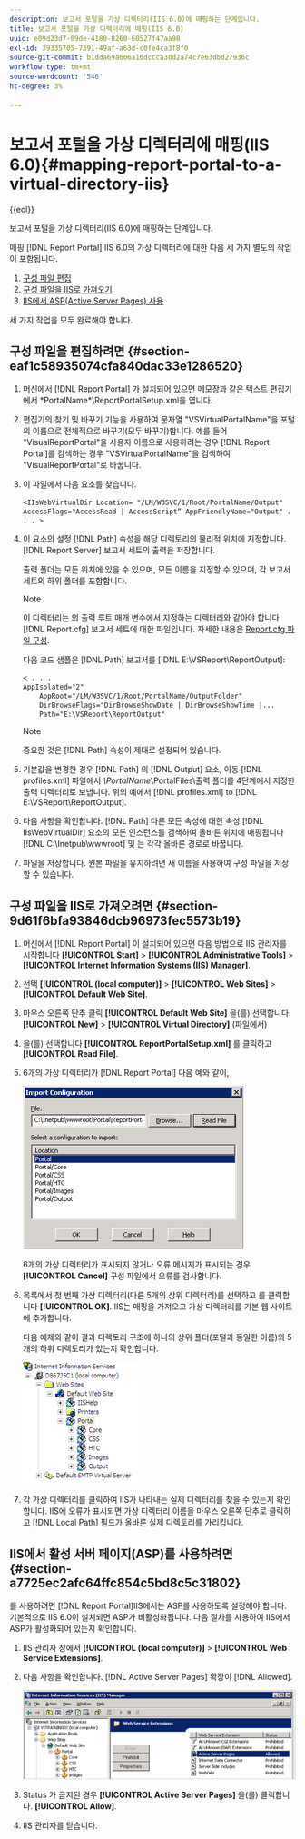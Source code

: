 ```yaml
---
description: 보고서 포털을 가상 디렉터리(IIS 6.0)에 매핑하는 단계입니다.
title: 보고서 포털을 가상 디렉터리에 매핑(IIS 6.0)
uuid: e09d23d7-09de-4180-8260-60527f47aa98
exl-id: 39335705-7391-49af-a63d-c0fe4ca3f8f0
source-git-commit: b1dda69a606a16dccca30d2a74c7e63dbd27936c
workflow-type: tm+mt
source-wordcount: '546'
ht-degree: 3%

---
```


# 보고서 포털을 가상 디렉터리에 매핑(IIS 6.0){#mapping-report-portal-to-a-virtual-directory-iis}

{{eol}}

보고서 포털을 가상 디렉터리(IIS 6.0)에 매핑하는 단계입니다.

매핑 [!DNL Report Portal] IIS 6.0의 가상 디렉터리에 대한 다음 세 가지 별도의 작업이 포함됩니다.

1. [구성 파일 편집](../../../../home/c-rpt-oview/c-install-rpt-port/c-virtual-dir/c-map-rpt-port-vdir-6.md#section-eaf1c58935074cfa840dac33e1286520)
1. [구성 파일을 IIS로 가져오기](../../../../home/c-rpt-oview/c-install-rpt-port/c-virtual-dir/c-map-rpt-port-vdir-6.md#section-9d61f6bfa93846dcb96973fec5573b19)
1. [IIS에서 ASP(Active Server Pages) 사용](../../../../home/c-rpt-oview/c-install-rpt-port/c-virtual-dir/c-map-rpt-port-vdir-6.md#section-a7725ec2afc64ffc854c5bd8c5c31802)

세 가지 작업을 모두 완료해야 합니다.

## 구성 파일을 편집하려면 {#section-eaf1c58935074cfa840dac33e1286520}

1. 머신에서 [!DNL Report Portal] 가 설치되어 있으면 메모장과 같은 텍스트 편집기에서 \*PortalName*\ReportPortalSetup.xml을 엽니다.

1. 편집기의 찾기 및 바꾸기 기능을 사용하여 문자열 &quot;VSVirtualPortalName&quot;을 포털의 이름으로 전체적으로 바꾸기(모두 바꾸기)합니다. 예를 들어 &quot;VisualReportPortal&quot;을 사용자 이름으로 사용하려는 경우 [!DNL Report Portal]를 검색하는 경우 &quot;VSVirtualPortalName&quot;을 검색하여 &quot;VisualReportPortal&quot;로 바꿉니다.
1. 이 파일에서 다음 요소를 찾습니다.

   ```
   <IIsWebVirtualDir Location= "/LM/W3SVC/1/Root/PortalName/Output" AccessFlags="AccessRead | AccessScript” AppFriendlyName="Output" . . . >
   ```

1. 이 요소의 설정 [!DNL Path] 속성을 해당 디렉토리의 물리적 위치에 지정합니다. [!DNL Report Server] 보고서 세트의 출력을 저장합니다.

   출력 폴더는 모든 위치에 있을 수 있으며, 모든 이름을 지정할 수 있으며, 각 보고서 세트의 하위 폴더를 포함합니다.

   >[!NOTE]
   >
   >이 디렉터리는 의 출력 루트 매개 변수에서 지정하는 디렉터리와 같아야 합니다 [!DNL Report.cfg] 보고서 세트에 대한 파일입니다. 자세한 내용은 [Report.cfg 파일 구성](../../../../home/c-rpt-oview/c-admin-rpt/c-config-rpt-files.md#concept-cf4b95344fcb4c8c877db91e5f1d345d).

   다음 코드 샘플은 [!DNL Path] 보고서를 [!DNL E:\VSReport\ReportOutput]:

   ```
   < . . . 
   AppIsolated="2" 
       AppRoot="/LM/W3SVC/1/Root/PortalName/OutputFolder" 
       DirBrowseFlags="DirBrowseShowDate | DirBrowseShowTime |...  
       Path="E:\VSReport\ReportOutput"
   ```

   >[!NOTE]
   >
   >중요한 것은 [!DNL Path] 속성이 제대로 설정되어 있습니다.

1. 기본값을 변경한 경우 [!DNL Path] 의 [!DNL Output] 요소, 이동 [!DNL profiles.xml] 파일에서 *\PortalName*\PortalFiles\출력 폴더를 4단계에서 지정한 출력 디렉터리로 보냅니다. 위의 예에서 [!DNL profiles.xml] to [!DNL E:\VSReport\ReportOutput].

1. 다음 사항을 확인합니다. [!DNL Path] 다른 모든 속성에 대한 속성 [!DNL IIsWebVirtualDir] 요소의 모든 인스턴스를 검색하여 올바른 위치에 매핑됩니다 [!DNL C:\Inetpub\wwwroot] 및 는 각각 올바른 경로로 바꿉니다.

1. 파일을 저장합니다. 원본 파일을 유지하려면 새 이름을 사용하여 구성 파일을 저장할 수 있습니다.

## 구성 파일을 IIS로 가져오려면 {#section-9d61f6bfa93846dcb96973fec5573b19}

1. 머신에서 [!DNL Report Portal] 이 설치되어 있으면 다음 방법으로 IIS 관리자를 시작합니다 **[!UICONTROL Start]** > **[!UICONTROL Administrative Tools]** > **[!UICONTROL Internet Information Systems (IIS) Manager]**.

1. 선택 **[!UICONTROL (local computer)]** > **[!UICONTROL Web Sites]** > **[!UICONTROL Default Web Site]**.

1. 마우스 오른쪽 단추 클릭 **[!UICONTROL Default Web Site]** 을(를) 선택합니다. **[!UICONTROL New]** > **[!UICONTROL Virtual Directory]** (파일에서)

1. 을(를) 선택합니다 **[!UICONTROL ReportPortalSetup.xml]** 를 클릭하고 **[!UICONTROL Read File]**.

1. 6개의 가상 디렉터리가 [!DNL Report Portal] 다음 예와 같이,

   ![](assets/rptPort_dia_VirDirs.png)

   6개의 가상 디렉터리가 표시되지 않거나 오류 메시지가 표시되는 경우 **[!UICONTROL Cancel]** 구성 파일에서 오류를 검사합니다.

1. 목록에서 첫 번째 가상 디렉터리(다른 5개의 상위 디렉터리)를 선택하고 를 클릭합니다 **[!UICONTROL OK]**. IIS는 매핑을 가져오고 가상 디렉터리를 기본 웹 사이트에 추가합니다.

   다음 예제와 같이 결과 디렉토리 구조에 하나의 상위 폴더(포털과 동일한 이름)와 5개의 하위 디렉토리가 있는지 확인합니다.

   ![](assets/rptPort_scrn_VirDirs_Installed.png)

1. 각 가상 디렉터리를 클릭하여 IIS가 나타내는 실제 디렉터리를 찾을 수 있는지 확인합니다. IIS에 오류가 표시되면 가상 디렉터리 이름을 마우스 오른쪽 단추로 클릭하고 [!DNL Local Path] 필드가 올바른 실제 디렉토리를 가리킵니다.

## IIS에서 활성 서버 페이지(ASP)를 사용하려면 {#section-a7725ec2afc64ffc854c5bd8c5c31802}

를 사용하려면 [!DNL Report Portal]IIS에서는 ASP를 사용하도록 설정해야 합니다. 기본적으로 IIS 6.0이 설치되면 ASP가 비활성화됩니다. 다음 절차를 사용하여 IIS에서 ASP가 활성화되어 있는지 확인합니다.

1. IIS 관리자 창에서 **[!UICONTROL (local computer)]** > **[!UICONTROL Web Service Extensions]**.
1. 다음 사항을 확인합니다. [!DNL Active Server Pages] 확장이 [!DNL Allowed].

   ![](assets/report_aspenable.png)

1. Status 가 금지된 경우 **[!UICONTROL Active Server Pages]** 을(를) 클릭합니다. **[!UICONTROL Allow]**.
1. IIS 관리자를 닫습니다.
